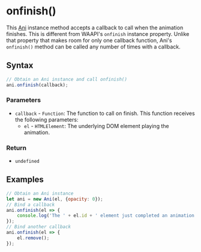 # onfinish\(\)

This [Ani](./) instance method accepts a callback to call when the animation finishes. This is different from WAAPI's `onfinish` instance property. Unlike that property that makes room for only one callback function, Ani's `onfinish()` method can be called any number of times with a callback.

## Syntax

```javascript
// Obtain an Ani instance and call onfinish()
ani.onfinish(callback);
```

### Parameters

* `callback` - `Function`: The function to call on finish. This function receives the following parameters:
  * `el` - `HTMLElement`: The underlying DOM element playing the animation.

### Return

* `undefined`

## Examples

```javascript
// Obtain an Ani instance
let ani = new Ani(el, {opacity: 0});
// Bind a callback
ani.onfinish(el => {
    console.log('The ' + el.id + ' element just completed an animation!');
});
// Bind another callback
ani.onfinish(el => {
    el.remove();
});
```

